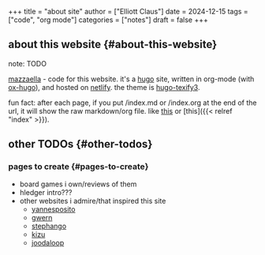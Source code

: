 +++
title = "about site"
author = ["Elliott Claus"]
date = 2024-12-15
tags = ["code", "org mode"]
categories = ["notes"]
draft = false
+++

## about this website {#about-this-website}

note: TODO

[mazzaella](https://github.com/emdashii/mazzaella) - code for this website. it's a [hugo](https://gohugo.io/) site, written in org-mode (with [ox-hugo](https://ox-hugo.scripter.co/)), and hosted on [netlify](https://www.netlify.com/).
the theme is [hugo-texify3](https://github.com/michaelneuper/hugo-texify3).

fun fact: after each page, if you put /index.md or /index.org at the end of the url, it will show the raw markdown/org file. like
[this](/posts/about-site/index.md) or [this]({{< relref "index" >}}).


## other TODOs {#other-todos}


### pages to create {#pages-to-create}

-   board games i own/reviews of them
-   hledger intro???
-   other websites i admire/that inspired this site
    -   [yannesposito](https://yannesposito.com/index.html)
    -   [gwern](https://gwern.net/)
    -   [stephango](https://stephango.com/)
    -   [kizu](https://kizu.dev/#Everything)
    -   [joodaloop](https://joodaloop.com/)
